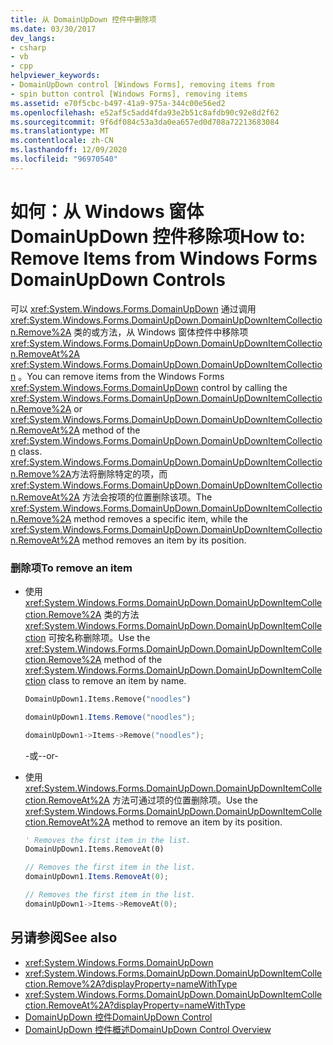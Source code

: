 ```yaml
---
title: 从 DomainUpDown 控件中删除项
ms.date: 03/30/2017
dev_langs:
- csharp
- vb
- cpp
helpviewer_keywords:
- DomainUpDown control [Windows Forms], removing items from
- spin button control [Windows Forms], removing items
ms.assetid: e70f5cbc-b497-41a9-975a-344c00e56ed2
ms.openlocfilehash: e52af5c5add4fda93e2b51c8afdb90c92e8d2f62
ms.sourcegitcommit: 9f6df084c53a3da0ea657ed0d708a72213683084
ms.translationtype: MT
ms.contentlocale: zh-CN
ms.lasthandoff: 12/09/2020
ms.locfileid: "96970540"
---
```

# <a name="how-to-remove-items-from-windows-forms-domainupdown-controls"></a><span data-ttu-id="b43b2-102">如何：从 Windows 窗体 DomainUpDown 控件移除项</span><span class="sxs-lookup"><span data-stu-id="b43b2-102">How to: Remove Items from Windows Forms DomainUpDown Controls</span></span>
<span data-ttu-id="b43b2-103">可以 <xref:System.Windows.Forms.DomainUpDown> 通过调用 <xref:System.Windows.Forms.DomainUpDown.DomainUpDownItemCollection.Remove%2A> 类的或方法，从 Windows 窗体控件中移除项 <xref:System.Windows.Forms.DomainUpDown.DomainUpDownItemCollection.RemoveAt%2A> <xref:System.Windows.Forms.DomainUpDown.DomainUpDownItemCollection> 。</span><span class="sxs-lookup"><span data-stu-id="b43b2-103">You can remove items from the Windows Forms <xref:System.Windows.Forms.DomainUpDown> control by calling the <xref:System.Windows.Forms.DomainUpDown.DomainUpDownItemCollection.Remove%2A> or <xref:System.Windows.Forms.DomainUpDown.DomainUpDownItemCollection.RemoveAt%2A> method of the <xref:System.Windows.Forms.DomainUpDown.DomainUpDownItemCollection> class.</span></span> <span data-ttu-id="b43b2-104"><xref:System.Windows.Forms.DomainUpDown.DomainUpDownItemCollection.Remove%2A>方法将删除特定的项，而 <xref:System.Windows.Forms.DomainUpDown.DomainUpDownItemCollection.RemoveAt%2A> 方法会按项的位置删除该项。</span><span class="sxs-lookup"><span data-stu-id="b43b2-104">The <xref:System.Windows.Forms.DomainUpDown.DomainUpDownItemCollection.Remove%2A> method removes a specific item, while the <xref:System.Windows.Forms.DomainUpDown.DomainUpDownItemCollection.RemoveAt%2A> method removes an item by its position.</span></span>  
  
### <a name="to-remove-an-item"></a><span data-ttu-id="b43b2-105">删除项</span><span class="sxs-lookup"><span data-stu-id="b43b2-105">To remove an item</span></span>  
  
- <span data-ttu-id="b43b2-106">使用 <xref:System.Windows.Forms.DomainUpDown.DomainUpDownItemCollection.Remove%2A> 类的方法 <xref:System.Windows.Forms.DomainUpDown.DomainUpDownItemCollection> 可按名称删除项。</span><span class="sxs-lookup"><span data-stu-id="b43b2-106">Use the <xref:System.Windows.Forms.DomainUpDown.DomainUpDownItemCollection.Remove%2A> method of the <xref:System.Windows.Forms.DomainUpDown.DomainUpDownItemCollection> class to remove an item by name.</span></span>  
  
    ```vb  
    DomainUpDown1.Items.Remove("noodles")  
    ```  
  
    ```csharp  
    domainUpDown1.Items.Remove("noodles");  
    ```  
  
    ```cpp  
    domainUpDown1->Items->Remove("noodles");  
    ```  
  
     <span data-ttu-id="b43b2-107">-或-</span><span class="sxs-lookup"><span data-stu-id="b43b2-107">-or-</span></span>  
  
- <span data-ttu-id="b43b2-108">使用 <xref:System.Windows.Forms.DomainUpDown.DomainUpDownItemCollection.RemoveAt%2A> 方法可通过项的位置删除项。</span><span class="sxs-lookup"><span data-stu-id="b43b2-108">Use the <xref:System.Windows.Forms.DomainUpDown.DomainUpDownItemCollection.RemoveAt%2A> method to remove an item by its position.</span></span>  
  
    ```vb  
    ' Removes the first item in the list.  
    DomainUpDown1.Items.RemoveAt(0)  
    ```  
  
    ```csharp  
    // Removes the first item in the list.  
    domainUpDown1.Items.RemoveAt(0);  
    ```  
  
    ```cpp  
    // Removes the first item in the list.  
    domainUpDown1->Items->RemoveAt(0);  
    ```  
  
## <a name="see-also"></a><span data-ttu-id="b43b2-109">另请参阅</span><span class="sxs-lookup"><span data-stu-id="b43b2-109">See also</span></span>

- <xref:System.Windows.Forms.DomainUpDown>
- <xref:System.Windows.Forms.DomainUpDown.DomainUpDownItemCollection.Remove%2A?displayProperty=nameWithType>
- <xref:System.Windows.Forms.DomainUpDown.DomainUpDownItemCollection.RemoveAt%2A?displayProperty=nameWithType>
- [<span data-ttu-id="b43b2-110">DomainUpDown 控件</span><span class="sxs-lookup"><span data-stu-id="b43b2-110">DomainUpDown Control</span></span>](domainupdown-control-windows-forms.md)
- [<span data-ttu-id="b43b2-111">DomainUpDown 控件概述</span><span class="sxs-lookup"><span data-stu-id="b43b2-111">DomainUpDown Control Overview</span></span>](domainupdown-control-overview-windows-forms.md)
